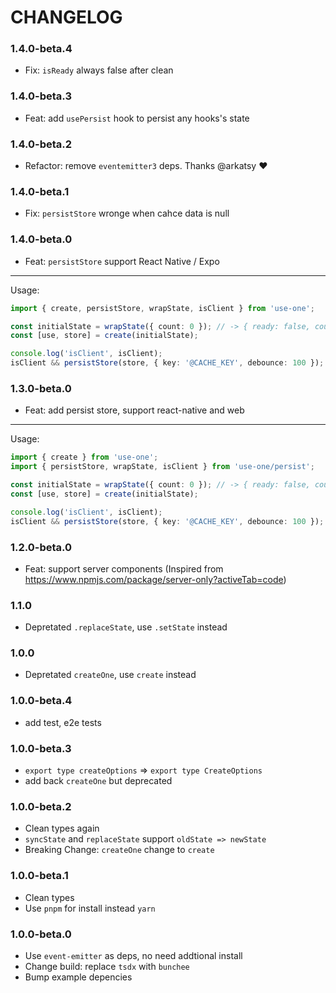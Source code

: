 # CHANGELOG

### 1.4.0-beta.4

- Fix: `isReady` always false after clean

### 1.4.0-beta.3

- Feat: add `usePersist` hook to persist any hooks's state

### 1.4.0-beta.2

- Refactor: remove `eventemitter3` deps. Thanks @arkatsy ❤️

### 1.4.0-beta.1

- Fix: `persistStore` wronge when cahce data is null

### 1.4.0-beta.0

- Feat: `persistStore` support React Native / Expo

---

Usage:

```ts
import { create, persistStore, wrapState, isClient } from 'use-one';

const initialState = wrapState({ count: 0 }); // -> { ready: false, count: 0 }
const [use, store] = create(initialState);

console.log('isClient', isClient);
isClient && persistStore(store, { key: '@CACHE_KEY', debounce: 100 });
```

### 1.3.0-beta.0

- Feat: add persist store, support react-native and web

---

Usage:

```ts
import { create } from 'use-one';
import { persistStore, wrapState, isClient } from 'use-one/persist';

const initialState = wrapState({ count: 0 }); // -> { ready: false, count: 0 }
const [use, store] = create(initialState);

console.log('isClient', isClient);
isClient && persistStore(store, { key: '@CACHE_KEY', debounce: 100 });
```

### 1.2.0-beta.0

- Feat: support server components (Inspired from https://www.npmjs.com/package/server-only?activeTab=code)

### 1.1.0

- Depretated `.replaceState`, use `.setState` instead

### 1.0.0

- Depretated `createOne`, use `create` instead

### 1.0.0-beta.4

- add test, e2e tests

### 1.0.0-beta.3

- `export type createOptions` => `export type CreateOptions`
- add back `createOne` but deprecated

### 1.0.0-beta.2

- Clean types again
- `syncState` and `replaceState` support `oldState => newState`
- Breaking Change: `createOne` change to `create`

### 1.0.0-beta.1

- Clean types
- Use `pnpm` for install instead `yarn`

### 1.0.0-beta.0

- Use `event-emitter` as deps, no need addtional install
- Change build: replace `tsdx` with `bunchee`
- Bump example depencies
